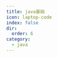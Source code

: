 ```yaml
---
title: java基础
icon: laptop-code
index: false
dir:
  order: 6
category:
  - java
---
```


<Catalog />


